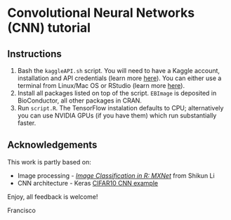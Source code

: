 # Convolutional Neural Networks (CNN) tutorial

## Instructions

1. Bash the `kaggleAPI.sh` script. You will need to have a Kaggle account, installation and API credentials (learn more [here](https://github.com/Kaggle/kaggle-api)). You can either use a terminal from Linux/Mac OS or RStudio (learn more [here](https://support.rstudio.com/hc/en-us/articles/115010737148-Using-the-RStudio-Terminal)).
2. Install all packages listed on top of the script. `EBImage` is deposited in BioConductor, all other packages in CRAN.
3. Run `script.R`. The TensorFlow instalation defaults to CPU; alternatively you can use NVIDIA GPUs (if you have them) which run substantially faster.

## Acknowledgements

This work is partly based on:

- Image processing - [*Image Classification in R: MXNet*](https://rpubs.com/kanedglsk/236125) from Shikun Li 
- CNN architecture - Keras [CIFAR10 CNN example](https://github.com/keras-team/keras/blob/master/examples/cifar10_cnn.py)

Enjoy, all feedback is welcome!

Francisco
